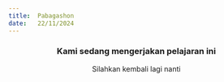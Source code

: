 ```yaml
---
title:  Pabagashon
date:   22/11/2024
---
```


### <center>Kami sedang mengerjakan pelajaran ini</center>
<center>Silahkan kembali lagi nanti</center>